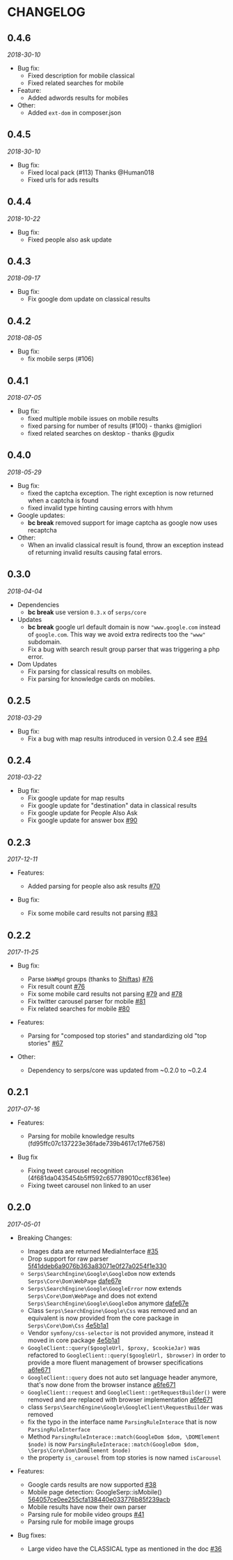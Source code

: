# CHANGELOG


## 0.4.6

*2018-30-10*

* Bug fix:
    * Fixed description for mobile classical
    * Fixed related searches for mobile
* Feature: 
    * Added adwords results for mobiles
* Other:
    * Added ``ext-dom`` in composer.json


## 0.4.5

*2018-30-10*

* Bug fix:
    * Fixed local pack (#113) Thanks @Human018
    * Fixed urls for ads results

## 0.4.4

*2018-10-22*

* Bug fix:
    * Fixed people also ask update

## 0.4.3

*2018-09-17*

* Bug fix:
    * Fix google dom update on classical results

## 0.4.2

*2018-08-05*

* Bug fix:
    * fix mobile serps (#106)


## 0.4.1

*2018-07-05* 

* Bug fix:
    * fixed multiple mobile issues on mobile results
    * fixed parsing for number of results (#100) - thanks @migliori
    * fixed related searches on desktop  - thanks @gudix

## 0.4.0

*2018-05-29*

* Bug fix:
    * fixed the captcha exception. The right exception is now returned when a captcha is found
    * fixed invalid type hinting causing errors with hhvm
* Google updates:
    * **bc break** removed support for image captcha as google now uses recaptcha
* Other:
    * When an invalid classical result is found, throw an exception instead of returning invalid results causing fatal errors.

## 0.3.0 

*2018-04-04*

* Dependencies
    * **bc break** use version ``0.3.x`` of ``serps/core``
* Updates
    * **bc break** google url default domain is now ``"www.google.com`` instead of ``google.com``. This way we avoid extra redirects too the ``"www"`` subdomain.
    * Fix a bug with search result group parser that was triggering a php error.
* Dom Updates
    * Fix parsing for classical results on mobiles.
    * Fix parsing for knowledge cards on mobiles.

## 0.2.5

*2018-03-29*

* Bug fix:
    * Fix a bug with map results introduced in version 0.2.4 see [#94](https://github.com/serp-spider/search-engine-google/issues/94)

## 0.2.4

*2018-03-22*

* Bug fix:
    * Fix google update for map results
    * Fix google update for "destination" data in classical results
    * Fix google update for People Also Ask
    * Fix google update for answer box [#90](https://github.com/serp-spider/search-engine-google/issues/90)
    
## 0.2.3

*2017-12-11*

* Features:
    * Added parsing for people also ask results [#70](https://github.com/serp-spider/search-engine-google/issues/70)

* Bug fix:
    * Fix some mobile card results not parsing [#83](https://github.com/serp-spider/search-engine-google/issues/83)

## 0.2.2

*2017-11-25*

* Bug fix:
    * Parse ``bkWMgd`` groups (thanks to [Shiftas](https://github.com/Shiftas)) [#76](https://github.com/serp-spider/search-engine-google/issues/76)
    * Fix result count [#76](https://github.com/serp-spider/search-engine-google/issues/76)
    * Fix some mobile card results not parsing [#79](https://github.com/serp-spider/search-engine-google/issues/79) and [#78](https://github.com/serp-spider/search-engine-google/issues/78)
    * Fix twitter carousel parser for mobile [#81](https://github.com/serp-spider/search-engine-google/issues/81)
    * Fix related searches for mobile [#80](https://github.com/serp-spider/search-engine-google/issues/81)

* Features:
    * Parsing for "composed top stories" and standardizing old "top stories" [#67](https://github.com/serp-spider/search-engine-google/issues/67)

* Other:
    * Dependency to serps/core was updated from ~0.2.0 to ~0.2.4

## 0.2.1

*2017-07-16*

* Features:
    * Parsing for mobile knowledge results (fd95ffc07c137223e36fade739b4617c17fe6758)

* Bug fix
    * Fixing tweet carousel recognition (4f681da0435454b5ff592c657789010ccf8361ee)
    * Fixing tweet carousel non linked to an user


## 0.2.0 

*2017-05-01*

* Breaking Changes:
    * Images data are returned MediaInterface [#35](https://github.com/serp-spider/search-engine-google/issues/35)
    * Drop support for raw parser [5f41ddeb6a9076b363a83071e0f27a0254f1e330](https://github.com/serp-spider/search-engine-google/commit/5f41ddeb6a9076b363a83071e0f27a0254f1e330)
    * ``Serps\SearchEngine\Google\GoogleDom`` now extends ``Serps\Core\Dom\WebPage`` [dafe67e](https://github.com/serp-spider/search-engine-google/commit/dafe67eeae3eb46bb570fdc3eadd22d4abe47b7d)
    * ``Serps\SearchEngine\Google\GoogleError`` now extends ``Serps\Core\Dom\WebPage`` 
    and does not extend ``Serps\SearchEngine\Google\GoogleDom`` anymore [dafe67e](https://github.com/serp-spider/search-engine-google/commit/dafe67eeae3eb46bb570fdc3eadd22d4abe47b7d)
    * Class ``Serps\SearchEngine\Google\Css`` was removed and an equivalent is now provided from the core package in
    ``Serps\Core\Dom\Css`` [4e5b1a1](https://github.com/serp-spider/search-engine-google/commit/4e5b1a193abfe5093a48152b12878e7cef022b7b)
    * Vendor ``symfony/css-selector`` is not provided anymore, instead it moved in core package [4e5b1a1](https://github.com/serp-spider/search-engine-google/commit/4e5b1a193abfe5093a48152b12878e7cef022b7b)
    * ``GoogleClient::query($googleUrl, $proxy, $cookieJar)`` was refactored 
    to ``GoogleClient::query($googleUrl, $browser)`` in order to provide a more fluent management
    of browser specifications [a6fe671](https://github.com/serp-spider/search-engine-google/commit/a6fe6711d6fac42977cfc30212e438d8ab933584)
    * ``GoogleClient::query`` does not auto set language header anymore, that's now done from the browser instance [a6fe671](https://github.com/serp-spider/search-engine-google/commit/a6fe6711d6fac42977cfc30212e438d8ab933584)
    * ``GoogleClient::request`` and ``GoogleClient::getRequestBuilder()`` were removed and are replaced with
    browser implementation [a6fe671](https://github.com/serp-spider/search-engine-google/commit/a6fe6711d6fac42977cfc30212e438d8ab933584)
    * class ``Serps\SearchEngine\Google\GoogleClient\RequestBuilder`` was removed
    * fix the typo in the interface name ``ParsingRuleInterace`` that is now ``ParsingRuleInterface``
    * Method ``ParsingRuleInterace::match(GoogleDom $dom, \DOMElement $node)`` 
    is now ``ParsingRuleInterace::match(GoogleDom $dom, \Serps\Core\Dom\DomElement $node)``
    * the property ``is_carousel`` from top stories is now named ``isCarousel``
    
* Features:
    * Google cards results are now supported [#38](https://github.com/serp-spider/search-engine-google/pull/38)
    * Mobile page detection: GoogleSerp::isMobile() [564057ce0ee255cfa138440e033776b85f239acb](https://github.com/serp-spider/search-engine-google/commit/564057ce0ee255cfa138440e033776b85f239acb)
    * Mobile results have now their own parser
    * Parsing rule for mobile video groups [#41](https://github.com/serp-spider/search-engine-google/issues/41)
    * Parsing rule for mobile image groups
* Bug fixes:
    * Large video have the CLASSICAL type as mentioned in the doc [#36](https://github.com/serp-spider/search-engine-google/issues/36)
